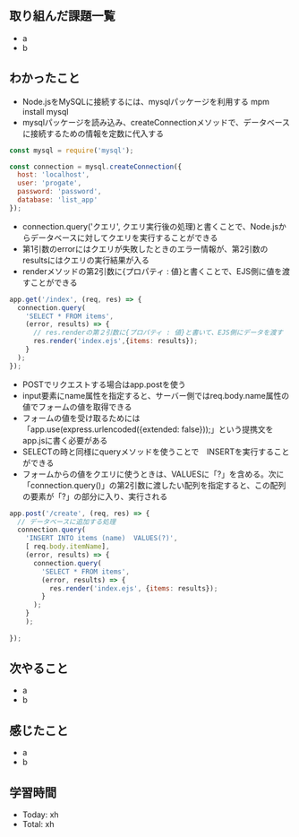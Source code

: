 ## 取り組んだ課題一覧
- a
- b
## わかったこと
- Node.jsをMySQLに接続するには、mysqlパッケージを利用する mpm install mysql
- mysqlパッケージを読み込み、createConnectionメソッドで、データベースに接続するための情報を定数に代入する
```javascript:test.js
const mysql = require('mysql');

const connection = mysql.createConnection({
  host: 'localhost',
  user: 'progate',
  password: 'password',
  database: 'list_app'
});
```
- connection.query('クエリ', クエリ実行後の処理)と書くことで、Node.jsからデータベースに対してクエリを実行することができる
- 第1引数のerrorにはクエリが失敗したときのエラー情報が、第2引数のresultsにはクエリの実行結果が入る
- renderメソッドの第2引数に{プロパティ : 値}と書くことで、EJS側に値を渡すことができる
```javascript:test.js
app.get('/index', (req, res) => {
  connection.query(
    'SELECT * FROM items',
    (error, results) => {
      // res.renderの第２引数に{プロパティ : 値}と書いて、EJS側にデータを渡す
      res.render('index.ejs',{items: results});
    }
  );
});
```
- POSTでリクエストする場合はapp.postを使う
- input要素にname属性を指定すると、サーバー側ではreq.body.name属性の値でフォームの値を取得できる
- フォームの値を受け取るためには「app.use(express.urlencoded({extended: false}));」という提携文をapp.jsに書く必要がある
- SELECTの時と同様にqueryメソッドを使うことで　INSERTを実行することができる
- フォームからの値をクエリに使うときは、VALUESに「?」を含める。次に「connection.query()」の第2引数に渡したい配列を指定すると、この配列の要素が「?」の部分に入り、実行される
```javascript:test.js
app.post('/create', (req, res) => {
  // データベースに追加する処理
  connection.query(
    'INSERT INTO items (name)  VALUES(?)',
    [ req.body.itemName],
    (error, results) => {
      connection.query(
        'SELECT * FROM items',
        (error, results) => {
          res.render('index.ejs', {items: results});
        }
      );
    }
    );
  
});
```

## 次やること
- a
- b
## 感じたこと
- a
- b
## 学習時間
- Today: xh
- Total: xh

